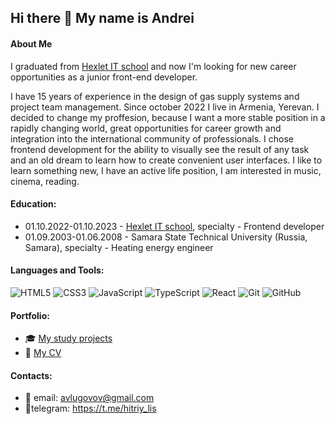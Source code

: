 ## Hi there 👋 My name is Andrei
#### About Me
I graduated from [Hexlet IT school](https://github.com/Hexlet) and now I'm looking for new career opportunities as a junior front-end developer.

I have 15 years of experience in the design of gas supply systems and project team management. Since october 2022 I live in Armenia, Yerevan. I decided to change my proffesion, because I want a more stable position in a rapidly changing world, great opportunities for career growth and integration into the international community of professionals. I chose frontend development for the ability to visually see the result of any task and an old dream to learn how to create convenient user interfaces. I like to learn something new, I have an active life position, I am interested in music, cinema, reading.

#### Education:
- 01.10.2022-01.10.2023 - [Hexlet IT school](https://github.com/Hexlet), specialty - Frontend developer
- 01.09.2003-01.06.2008 - Samara State Technical University (Russia, Samara), specialty - Heating energy engineer

#### Languages and Tools:
![HTML5](https://img.shields.io/badge/html5-%23E34F26.svg?style=for-the-badge&logo=html5&logoColor=white)
![CSS3](https://img.shields.io/badge/css3-%231572B6.svg?style=for-the-badge&logo=css3&logoColor=white)
![JavaScript](https://img.shields.io/badge/javascript-%23323330.svg?style=for-the-badge&logo=javascript&logoColor=%23F7DF1E)
![TypeScript](https://img.shields.io/badge/typescript-%23007ACC.svg?style=for-the-badge&logo=typescript&logoColor=white)
![React](https://img.shields.io/badge/react-%2320232a.svg?style=for-the-badge&logo=react&logoColor=%2361DAFB)
![Git](https://img.shields.io/badge/git-%23F05033.svg?style=for-the-badge&logo=git&logoColor=white)
![GitHub](https://img.shields.io/badge/github-%23121011.svg?style=for-the-badge&logo=github&logoColor=white)

#### Portfolio:
- 🎓 [My study projects](https://github.com/stars/hitriylis/lists/study)
- 📄 [My CV](https://cv.hexlet.io/ru/resumes/2091)

#### Contacts:
- 📧 email: avlugovov@gmail.com
- 📱telegram: https://t.me/hitriy_lis

